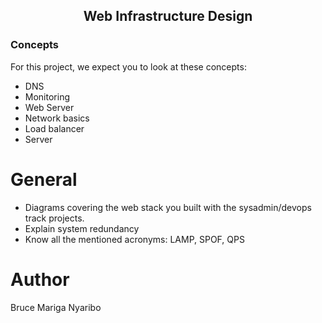 <h2 align="center">Web Infrastructure Design</h2>

<h3>Concepts</h3>

For this project, we expect you to look at these concepts:

- DNS
- Monitoring
- Web Server
- Network basics
- Load balancer
- Server

# General

- Diagrams covering the web stack you built with the sysadmin/devops track projects.
- Explain system redundancy
- Know all the mentioned acronyms: LAMP, SPOF, QPS

# Author

Bruce Mariga Nyaribo
